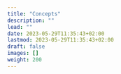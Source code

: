 ```yaml
---
title: "Concepts"
description: ""
lead: ""
date: 2023-05-29T11:35:43+02:00
lastmod: 2023-05-29T11:35:43+02:00
draft: false
images: []
weight: 200
---
```

